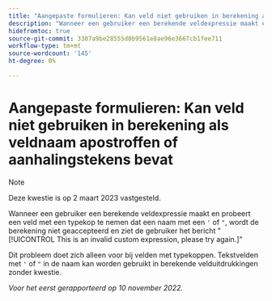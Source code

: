 ```yaml
---
title: "Aangepaste formulieren: Kan veld niet gebruiken in berekening als de veldnaam aanhalingstekens of een apostrof bevat."
description: "Wanneer een gebruiker een berekende veldexpressie maakt en probeert een typeahead-veld op te nemen met een naam met een apostrof- of aanhalingsteken, wordt de berekening niet geaccepteerd en ziet de gebruiker het bericht Dit is een ongeldige aangepaste expressie. Probeer het opnieuw."
hidefromtoc: true
source-git-commit: 3307a9be28555d0b9561e8ae96e3667cb1fee711
workflow-type: tm+mt
source-wordcount: '145'
ht-degree: 0%

---
```



# Aangepaste formulieren: Kan veld niet gebruiken in berekening als veldnaam apostroffen of aanhalingstekens bevat

>[!NOTE]
>
>Deze kwestie is op 2 maart 2023 vastgesteld.

Wanneer een gebruiker een berekende veldexpressie maakt en probeert een veld met een typekop te nemen dat een naam met een `'` of `"`, wordt de berekening niet geaccepteerd en ziet de gebruiker het bericht &quot;[!UICONTROL This is an invalid custom expression, please try again.]&quot;

Dit probleem doet zich alleen voor bij velden met typekoppen. Tekstvelden met `'` of `"` in de naam kan worden gebruikt in berekende velduitdrukkingen zonder kwestie.

_Voor het eerst gerapporteerd op 10 november 2022._

